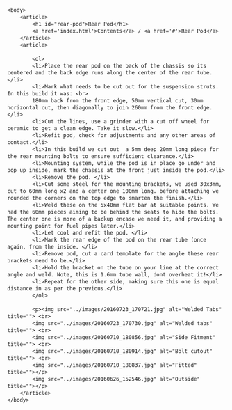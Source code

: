 <!doctype html>
<html>
	<head>
		<title>Rear Pod</title>
		<link rel="stylesheet" type="text/css" href="../style/main.css">
	</head>

	<body>
		<article>
			<h1 id="rear-pod">Rear Pod</h1>
			<a href='index.html'>Contents</a> / <a href='#'>Rear Pod</a>
		</article>
		<article>

			<ol>
			<li>Place the rear pod on the back of the chassis so its centered and the back edge runs along the center of the rear tube.</li>
			<li>Mark what needs to be cut out for the suspension struts. In this build it was: <br>
			180mm back from the front edge, 50mm vertical cut, 30mm horizontal cut, then diagonally to join 260mm from the front edge.</li>
			<li>Cut the lines, use a grinder with a cut off wheel for ceramic to get a clean edge. Take it slow.</li>
			<li>Refit pod, check for adjustments and any other areas of contact.</li>
			<li>In this build we cut out  a 5mm deep 20mm long piece for the rear mounting bolts to ensure sufficient clearance.</li>
			<li>Mounting system, while the pod is in place go under and pop up inside, mark the chassis at the front just inside the pod.</li>
			<li>Remove the pod. </li>
			<li>Cut some steel for the mounting brackets, we used 30x3mm, cut to 60mm long x2 and a center one 100mm long. before attaching we rounded the corners on the top edge to smarten the finish.</li>
			<li>Weld these on the 5x40mm flat bar at suitable points. We had the 60mm pieces aiming to be behind the seats to hide the bolts. The center one is more of a backup encase we need it, and providing a mounting point for fuel pipes later.</li>
			<li>Let cool and refit the pod. </li>
			<li>Mark the rear edge of the pod on the rear tube (once again, from the inside. </li>
			<li>Remove pod, cut a card template for the angle these rear brackets need to be.</li>
			<li>Hold the bracket on the tube on your line at the correct angle and weld. Note, this is 1.6mm tube wall, dont overheat it!</li>
			<li>Repeat for the other side, making sure this one is equal distance in as per the previous.</li>
			</ol>

			<p><img src="../images/20160723_170721.jpg" alt="Welded Tabs" title=""> <br>
			<img src="../images/20160723_170730.jpg" alt="Welded tabs" title=""> <br>
			<img src="../images/20160710_180856.jpg" alt="Side Fitment" title=""> <br>
			<img src="../images/20160710_180914.jpg" alt="Bolt cutout" title=""> <br>
			<img src="../images/20160710_180837.jpg" alt="Fitted" title=""></p>
			<img src="../images/20160626_152546.jpg" alt="Outside" title=""></p>
		</article>
	</body>
</html>
